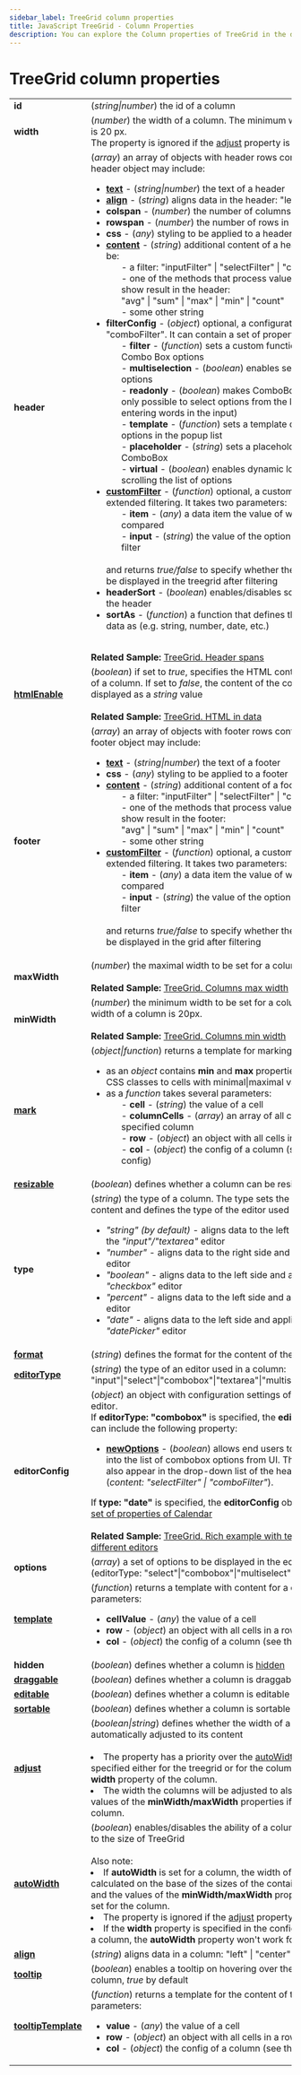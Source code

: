 ```yaml
---
sidebar_label: TreeGrid сolumn properties
title: JavaScript TreeGrid - Column Properties 
description: You can explore the Column properties of TreeGrid in the documentation of the DHTMLX JavaScript UI library. Browse developer guides and API reference, try out code examples and live demos, and download a free 30-day evaluation version of DHTMLX Suite 7.
---
```


# TreeGrid column properties

<table>
	<tbody>
        <tr>
			<td><b>id</b></td>
			<td>(<i>string|number</i>) the id of a column</td>
		</tr>
        <tr>
			<td><b>width</b></td>
			<td>(<i>number</i>) the width of a column. The minimum with of the column is 20 px.<br>The property is ignored if the <a href="../../../treegrid/configuration/#autosize-for-columns">adjust</a> property is used.</td>
		</tr>
        <tr>
			<td><b>header</b></td>
			<td>(<i>array</i>) an array of objects with header rows configuration. Each header object may include:
                <ul>
                    <li><a href="../../customization#styling-header-cells"><b>text</b></a> - (<i>string|number</i>) the text of a header</li>
                    <li><a href="../../configuration#alignment"><b>align</b></a> - (<i>string</i>) aligns data in the header: "left"|"center"|"right"</li>
                    <li><b>colspan</b> - (<i>number</i>) the number of columns in a colspan</li>
                    <li><b>rowspan</b> - (<i>number</i>) the number of rows in a rowspan <br/></li>
                    <li><b>css</b> - (<i>any</i>) styling to be applied to a header</li>
                    <li><a href="../../configuration#headerfooter-content"><b>content</b></a> - (<i>string</i>) additional content of a header, which can be:
                    	<ol>- a filter: "inputFilter" | "selectFilter" | "comboFilter"</ol>
                    	<ol>- one of the methods that process values in a column and show result in the header:<br/> "avg" | "sum" | "max" | "min" | "count"</ol>
                    	<ol> - some other string</ol>
                    </li>
                    <li><b>filterConfig</b> - (<i>object</i>) optional, a configuration object for "comboFilter". It can contain a set of properties:
                    	<ol>- <b>filter</b> - (<i>function</i>) sets a custom function for filtering Combo Box options</ol>
						<ol>- <b>multiselection</b> - (<i>boolean</i>) enables selection of multiple options</ol>
                    	<ol>- <b>readonly</b> - (<i>boolean</i>) makes ComboBox readonly (it is only possible to select options from the list, without entering words in the input)</ol>
                    	<ol>- <b>template</b> - (<i>function</i>) sets a template of displaying options in the popup list</ol>
                    	<ol>- <b>placeholder</b> - (<i>string</i>) sets a placeholder in the input of ComboBox</ol>
                    	<ol>- <b>virtual</b> - (<i>boolean</i>) enables dynamic loading of data on scrolling the list of options</ol>
                    </li>
					<li><a href="../../configuration#customizing-headerfooter-filters"><b>customFilter</b></a> - (<i>function</i>) optional, a custom function for extended filtering. It takes two parameters:
                		<ol> - <b>item</b> - (<i>any</i>) a data item the value of which should be compared</ol>
                		<ol> - <b>input</b> - (<i>string</i>) the value of the option selected in the filter</ol>
                	<br>and returns <i>true/false</i> to specify whether the data item should be displayed in the treegrid after filtering
            		</li>
					<li><b>headerSort</b> - (<i>boolean</i>) enables/disables sorting by clicking the header</li>
					<li><b>sortAs</b> - (<i>function</i>) a function that defines the type to sort data as (e.g. string, number, date, etc.)</li>
                </ul>
				<br><b>Related Sample: </b><a href="https://snippet.dhtmlx.com/t8iust6j" target="_blank">TreeGrid. Header spans</a>
            </td>
		</tr>
        <tr>
			<td><a href="../../configuration#html-content-of-treegrid-columns"><b>htmlEnable</b></a></td>
			<td>(<i>boolean</i>) if set to <i>true</i>, specifies the HTML content (inner HTML) of a column. If set to <i>false</i>, the content of the column cells will be displayed as a <i>string</i> value <br/>
			<br><b>Related Sample: </b><a href="https://snippet.dhtmlx.com/iubccmoi" target="_blank">TreeGrid. HTML in data</a>
			</td>
		</tr>
        <tr>
			<td><b>footer</b></td>
			<td>(<i>array</i>) an array of objects with footer rows configuration. Each footer object may include:
                <ul>
                    <li><a href="../../customization#styling-footer-cells"><b>text</b></a> - (<i>string|number</i>) the text of a footer</li>
                    <li><b>css</b> - (<i>any</i>) styling to be applied to a footer</li>
                    <li><a href="../../configuration#headerfooter-content"><b>content</b></a> - (<i>string</i>) additional content of a footer, which can be:
                    	<ol>- a filter: "inputFilter" | "selectFilter" | "comboFilter"</ol>
                    	<ol>- one of the methods that process values in a column and show result in the footer:<br/> "avg" | "sum" | "max" | "min" | "count"</ol>
                    	<ol> - some other string</ol>
                    </li>
					<li><a href="../../configuration#customizing-headerfooter-filters"><b>customFilter</b></a> - (<i>function</i>) optional, a custom function for extended filtering. It takes two parameters:
                		<ol> - <b>item</b> - (<i>any</i>) a data item the value of which should be compared</ol>
                		<ol> - <b>input</b> - (<i>string</i>) the value of the option selected in the filter</ol>
                	<br>and returns <i>true/false</i> to specify whether the data item should be displayed in the grid after filtering
            	</li>
                </ul>
            </td>
		</tr>
        <tr>
			<td><b>maxWidth</b></td>
			<td>(<i>number</i>) the maximal width to be set for a column <br/>
			<br><b>Related Sample: </b><a href="https://snippet.dhtmlx.com/pyrloz7y" target="_blank">TreeGrid. Columns max width</a>
			</td>
		</tr>
        <tr>
			<td><b>minWidth</b></td>
			<td>(<i>number</i>) the minimum width to be set for a column. The minimum width of a column is 20px. <br/>
			<br><b>Related Sample: </b><a href="https://snippet.dhtmlx.com/cpgjyoxn" target="_blank">TreeGrid. Columns min width</a>
			</td>
		</tr>
        <tr>
			<td><a href="../../customization#adding-custom-marks-to-cells"><b>mark</b></a></td>
			<td>(<i>object|function</i>) returns a template for marking a cell(s)
                <ul>
                    <li>as an <i>object</i> contains <b>min</b> and <b>max</b> properties, to apply desired CSS classes to cells with minimal|maximal values in a column </li>
                    <li>as a <i>function</i> takes several parameters:
                        <ol>- <b>cell</b> - (<i>string</i>) the value of a cell</ol>
                        <ol>- <b>columnCells</b> - (<i>array</i>) an array of all cell values in the specified column</ol>
                        <ol>- <b>row</b> - (<i>object</i>) an object with all cells in a row</ol>
                        <ol>- <b>col</b> - (<i>object</i>) the config of a column (see the <b>columns</b> config)</ol>
                    </li>    
                </ul>
            </td>
		</tr>
        <tr>
			<td><a href="../../configuration#resizing"><b>resizable</b></a></td>
			<td>(<i>boolean</i>) defines whether a column can be resized</td>
		</tr>
           <tr>
			<td><b>type</b></td>
			<td>(<i>string</i>) the type of a column. The type sets the alignment of the content and defines the type of the editor used in the column:
			<ul><li><i>"string" (by default)</i> - aligns data to the left side and applies the <i>"input"/"textarea"</i> editor</li>
			<li><i>"number"</i> - aligns data to the right side and applies the <i>"input"</i> editor</li>
			<li><i>"boolean"</i> - aligns data to the left side and applies the <i>"checkbox"</i> editor</li>
			<li><i>"percent"</i> - aligns data to the left side and applies the <i>"input"</i> editor</li>
			<li><i>"date"</i> - aligns data to the left side and applies the <i>"datePicker"</i> editor</li>
			</ul></td>
		</tr>
		<tr>
			<td><a href="../../configuration#formatting-columns"><b>format</b></a></td>
			<td>(<i>string</i>) defines the format for the content of the column's cells</td>
		</tr>
        <tr>
			<td><a href="../../configuration#setting-type-of-column-editor"><b>editorType</b></a></td>
			<td>(<i>string</i>) the type of an editor used in a column: "input"|"select"|"combobox"|"textarea"|"multiselect"|"datePicker"</td>
		</tr>
		<tr>
			<td><b>editorConfig</b></td>
			<td>(<i>object</i>) an object with configuration settings of the column's editor. <br>If <b>editorType: "combobox"</b> is specified, the <b>editorConfig</b> object can include the following property:
            <ul>
				<li><a href="../../configuration/#editable-combobox"><b>newOptions</b></a> - (<i>boolean</i>) allows end users to add new values into the list of combobox options from UI. The new options will also appear in the drop-down list of the header/footer filters (<i>content: "selectFilter" | "comboFilter"</i>).</li>
			</ul>If <b>type: "date"</b> is specified, the <b>editorConfig</b> object can include <a href="https://docs.dhtmlx.com/suite/category/calendar-properties/">a set of properties of Calendar</a>
            <br><br><b>Related Sample: </b><a href="https://snippet.dhtmlx.com/0gd4dn8p" target="_blank">TreeGrid. Rich example with templates and different editors</a>
            </td>
		</tr>
        <tr>
			<td><b>options</b></td>
			<td>(<i>array</i>) a set of options to be displayed in the editor of a cell (editorType: "select"|"combobox"|"multiselect")</td>
		</tr>
        <tr>
			<td><a href="../../customization#adding-template-to-cells"><b>template</b></a></td>
			<td>(<i>function</i>) returns a template with content for a cell(s). Takes 3 parameters:
                <ul>
                    <li><b>cellValue</b> - (<i>any</i>) the value of a cell</li>
                    <li><b>row</b> - (<i>object</i>) an object with all cells in a row</li>
                    <li><b>col</b> - (<i>object</i>) the config of a column (see the <b>columns</b> config)</li>
                </ul>
            </td>
		</tr>
        <tr>
			<td><b>hidden</b></td>
			<td>(<i>boolean</i>) defines whether a column is <a href="../../configuration#hidden-columns">hidden</a></td>
		</tr>
        <tr>
			<td><a href="../../configuration#drag-n-drop-inside-the-grid"><b>draggable</b></a></td>
			<td>(<i>boolean</i>) defines whether a column is draggable</td>
		</tr>
        <tr>
			<td><a href="../../configuration#editing-treegrid-and-separate-columns"><b>editable</b></a></td>
			<td>(<i>boolean</i>) defines whether a column is editable</td>
		</tr>
        <tr>
			<td><a href="../../configuration#sorting-columns"><b>sortable</b></a></td>
			<td>(<i>boolean</i>) defines whether a column is sortable</td>
		</tr>
        <tr>
			<td><a href="../../configuration#autosize-for-columns"><b>adjust</b></a></td>
			<td>(<i>boolean|string</i>) defines whether the width of a column is automatically adjusted to its content<br><br><li>The property has a priority over the <a href="../../configuration/#autowidth-for-columns">autoWidth</a> property if it is specified either for the treegrid or for the column, and over the <b>width</b> property of the column.</li><li>The width the columns will be adjusted to also depends on the values of the <b>minWidth/maxWidth</b> properties if they are set for a column.</li></td>
		</tr>
        <tr>
			<td><a href="../../configuration#autowidth-for-columns"><b>autoWidth</b></a></td>
			<td>(<i>boolean</i>) enables/disables the ability of a column to adjust its size to the size of TreeGrid<br><br>Also note:<br><li>If <b>autoWidth</b> is set for a column, the width of the column is calculated on the base of the sizes of the container of the treegrid and the values of the <b>minWidth/maxWidth</b> properties if they are set for the column.</li><li>The property is ignored if the <a href="../../configuration/#autosize-for-columns">adjust</a> property is used.</li><li>If the <b>width</b> property is specified in the configuration object of a column, the <b>autoWidth</b> property won't work for this column.</li></td>
		</tr>
        <tr>
			<td><a href="../../configuration#alignment"><b>align</b></a></td>
			<td>(<i>string</i>) aligns data in a column: "left" | "center" | "right"</td>
		</tr>
        <tr>
			<td><a href="../../configuration#tooltip"><b>tooltip</b></a></td>
			<td>(<i>boolean</i>) enables a tooltip on hovering over the content of a column, <i>true</i> by default</td>
		</tr>
        <tr>
			<td><a href="../../customization#adding-template-to-tooltip"><b>tooltipTemplate</b></a></td>
			<td>(<i>function</i>) returns a template for the content of the tooltip. Takes 3 parameters:
            <ul>
                <li><b>value</b> - (<i>any</i>) the value of a cell</li>
                <li><b>row</b> - (<i>object</i>) an object with all cells in a row</li>
                <li><b>col</b> - (<i>object</i>) the config of a column (see the <b>columns</b> config)</li>
            </ul></td>
		</tr>
    </tbody>
</table>